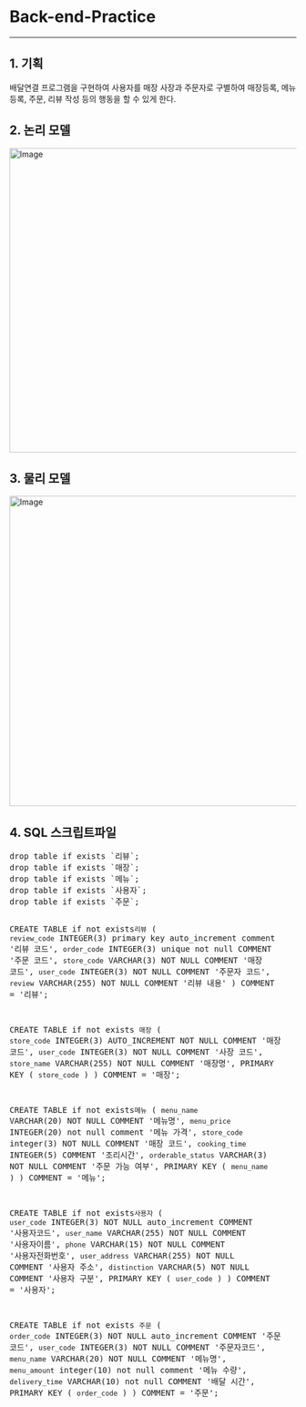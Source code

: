 <h1>Back-end-Practice</h1>
<hr>
<h2>1. 기획</h2>
<p>배달연결 프로그램을 구현하여 사용자를 매장 사장과 주문자로 구별하여 매장등록, 메뉴 등록, 주문, 리뷰 작성 등의 행동을 할 수 있게 한다.</p>
<h2>2. 논리 모델</h2>
<img width="585" height="535" alt="Image" src="https://github.com/user-attachments/assets/929526df-3609-4f9d-bab6-f86784986ee0" />
<h2>3. 물리 모델</h2>
<img width="787" height="545" alt="Image" src="https://github.com/user-attachments/assets/e950bc55-77b9-40a7-83af-0ee563fcd552" />
<h2>4. SQL 스크립트파일</h2>
<pre>drop table if exists `리뷰`;
drop table if exists `매장`;
drop table if exists `메뉴`;
drop table if exists `사용자`;
drop table if exists `주문`;

CREATE TABLE if not exists`리뷰`
(
	`review_code`    INTEGER(3) primary key auto_increment comment '리뷰 코드',
    `order_code`    INTEGER(3) unique not null COMMENT '주문 코드',
    `store_code`    VARCHAR(3) NOT NULL COMMENT '매장 코드',
    `user_code`    INTEGER(3) NOT NULL COMMENT '주문자 코드',
    `review`    VARCHAR(255) NOT NULL COMMENT '리뷰 내용'
) COMMENT = '리뷰';

CREATE TABLE if not exists `매장`
(
	`store_code`    INTEGER(3) AUTO_INCREMENT NOT NULL COMMENT '매장 코드',
    `user_code`    INTEGER(3) NOT NULL COMMENT '사장 코드',
    `store_name`    VARCHAR(255) NOT NULL COMMENT '매장명',
     PRIMARY KEY ( `store_code` )
) COMMENT = '매장';

CREATE TABLE if not exists`메뉴`
(
	`menu_name`    VARCHAR(20) NOT NULL COMMENT '메뉴명',
    `menu_price`    INTEGER(20) not null comment '메뉴 가격',
	`store_code`    integer(3) NOT NULL COMMENT '매장 코드',
    `cooking_time`    INTEGER(5) COMMENT '조리시간',
    `orderable_status`    VARCHAR(3) NOT NULL COMMENT '주문 가능 여부',
 PRIMARY KEY ( `menu_name` )
) COMMENT = '메뉴';

CREATE TABLE if not exists`사용자`
(
    `user_code`   INTEGER(3) NOT NULL auto_increment COMMENT '사용자코드',
    `user_name`    VARCHAR(255) NOT NULL COMMENT '사용자이름',
    `phone`    VARCHAR(15) NOT NULL COMMENT '사용자전화번호',
    `user_address`    VARCHAR(255) NOT NULL COMMENT '사용자 주소',
    `distinction`    VARCHAR(5) NOT NULL COMMENT '사용자 구분',
 PRIMARY KEY ( `user_code` )
) COMMENT = '사용자';

CREATE TABLE if not exists `주문`
(
    `order_code`    INTEGER(3) NOT NULL auto_increment COMMENT '주문 코드',
    `user_code`    INTEGER(3) NOT NULL COMMENT '주문자코드',
    `menu_name`    VARCHAR(20) NOT NULL COMMENT '메뉴명',
    `menu_amount` integer(10) not null comment '메뉴 수량',
    `delivery_time`    VARCHAR(10) not null COMMENT '배달 시간',
 PRIMARY KEY ( `order_code` )
) COMMENT = '주문';</pre>
